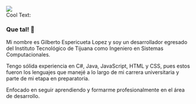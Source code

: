 ![](https://images.cooltext.com/5548434.png)
<br>
<a href="http://cooltext.com" target="_top"><img src="https://cooltext.com/images/ct_pixel.gif" width="70" height="15" alt="Cool Text: Logo and Graphics Generator" border="0" /></a>


### Que tal! 👋

Mi nombre es Gilberto Espericueta Lopez y soy un desarrollador egresado del Instituto Tecnológico de Tijuana como Ingeniero en Sistemas Computacionales.

Tengo sólida experiencia en C#, Java, JavaScript, HTML y CSS, pues estos fueron los lenguajes que manejé a lo largo de mi carrera universitaria y parte de mi etapa en preparatoria.

Enfocado en seguir aprendiendo y formarme profesionalmente en el área de desarrollo.


